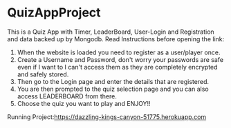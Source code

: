 # QuizAppProject
This is a Quiz App with Timer, LeaderBoard, User-Login and Registration and data backed up by Mongodb.
Read Instructions before opening the link:
1) When the website is loaded you need to register as a user/player once.
2) Create a Username and Password, don't worry your passwords are safe even if I want to I can't access them as they are completely encrypted and safely stored.
3) Then go to the Login page and enter the details that are registered.
4) You are then prompted to the quiz selection page and you can also access LEADERBOARD from there.
5) Choose the quiz you want to play and ENJOY!!

Running Project:https://dazzling-kings-canyon-51775.herokuapp.com
